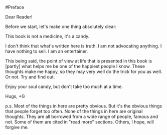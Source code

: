 #Preface

Dear Reader!

Before we start, let's make one thing absolutely clear:

This book is not a medicine, it's a candy.

I don't think that what's written here is truth. I am not advocating anything. I have nothing to sell. I am an entertainer.

This being said, the point of view at life that is presented in this book is [partly] what helps me be one of the happiest people I know. These thoughts make me happy, so they may very well do the trick for you as well. Or not. Try and find out.

Enjoy your soul candy, but don't take too much at a time.

Hugs,
+G

p.s.
Most of the things in here are pretty obvious. But it's the obvious things that people forget too often. None of the things in here are original thoughts. They are all borrowed from a wide range of people, famous and not. Some of them are cited in "read more" sections. Others, I hope, will forgive me.
